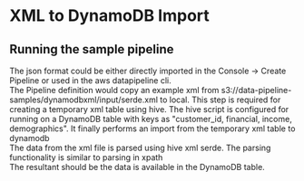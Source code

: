 # XML to DynamoDB Import

## Running the sample pipeline
The json format could be either directly imported in the Console -> Create Pipeline or used in the aws datapipeline cli.<br/>
The Pipeline definition would copy an example xml from s3://data-pipeline-samples/dynamodbxml/input/serde.xml to local. This step is required for creating a temporary xml table using hive. The hive script is configured for running on a DynamoDB table with keys as "customer_id, financial, income, demographics". It finally performs an import from the temporary xml table to dynamodb<br/>
The data from the xml file is parsed using hive xml serde. The parsing functionality is similar to parsing in xpath<br/>
The resultant should be the data is available in the DynamoDB table. <br/>


